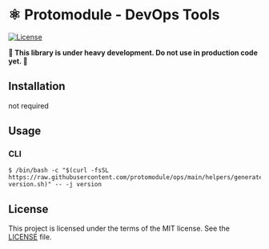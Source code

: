 # ⚛️  Protomodule - DevOps Tools

[![License](https://img.shields.io/badge/license-Apache%202-blue.svg?style=flat)](https://github.com/protomodule/ops/blob/master/LICENSE)

**🚨 This library is under heavy development. Do not use in production code yet. 🚨**

## Installation 
not required

## Usage
### CLI

```
$ /bin/bash -c "$(curl -fsSL https://raw.githubusercontent.com/protomodule/ops/main/helpers/generate-version.sh)" -- -j version
```

## License

This project is licensed under the terms of the MIT license. See the [LICENSE](LICENSE) file.
